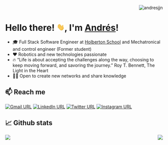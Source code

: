 <p align="right"> <img src="https://komarev.com/ghpvc/?username=andresjjn" alt="andresjjn" /> </p>

# Hello there! <img src="https://github.com/andresjjn/andresjjn/blob/master/hi.gif" width="25px">, I'm [Andrés](https://andresjjn.tech)! 

- 🎓 Full Stack Software Engineer at <a href="https://www.holbertonschool.com/">Holberton School</a> and Mechatronical and control engineer (Former student)  
- ❤️ Robotics and new technologies passionate
- 🔥  “Life is about accepting the challenges along the way, choosing to keep moving forward, and savoring the journey.” Roy T. Bennett, The Light in the Heart
- 👨‍💻 Open to create new networks and share knowledge

## 📫 Reach me

[![Gmail URL](https://img.shields.io/twitter/url?label=email&logo=gmail&style=social&url=http%3A%2F%2Fmailto%3Aandresjt93%40gmail.com)](mailto:andresjt93@gmail.com)
[![LinkedIn URL](https://img.shields.io/twitter/url?label=Andr%C3%A9s%20F%20Jej%C3%A9n%20T&logo=Linkedin&style=social&url=https%3A%2F%2Fwww.linkedin.com%2Fin%2Fandresjjn%2F)](https://www.linkedin.com/in/andresjjn/)
[![Twitter URL](https://img.shields.io/twitter/url?label=AndresFJejen&style=social&url=https%3A%2F%2Ftwitter.com%2FAndresFJejen)](https://twitter.com/AndresFJejen)
[![Instagram URL](https://img.shields.io/twitter/url?label=andresjjn&logo=instagram&style=social&url=https%3A%2F%2Fwww.instagram.com%2Fandresjjn%2F)](https://www.instagram.com/andresjjn/)

## 📈 Github stats

<img align='right' src="https://github-readme-stats.vercel.app/api/top-langs/?username=andresjjn">
<img src="https://github-readme-stats.vercel.app/api?username=andresjjn&show_icons=true&hide_title=true">
